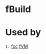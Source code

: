 # fBuild
Used by
==================
```1.``` [fcc](https://github.com/theffps/fcc) 
   [fVM](https://github.com/theffps/fVM) 